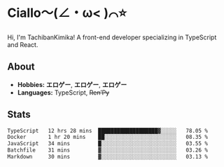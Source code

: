 # Ciallo～(∠・ω< )⌒⭐️

Hi, I'm TachibanKimika! A front-end developer specializing in TypeScript and React.

## About
- **Hobbies:** **エロゲー**, **エロゲー**, **エロゲー**
- **Languages:** TypeScript, ~~Ren’Py~~

## Stats
<!--START_SECTION:waka-->

```txt
TypeScript   12 hrs 28 mins  ███████████████████▓░░░░░   78.05 %
Docker       1 hr 20 mins    ██░░░░░░░░░░░░░░░░░░░░░░░   08.35 %
JavaScript   34 mins         █░░░░░░░░░░░░░░░░░░░░░░░░   03.55 %
Batchfile    31 mins         ▓░░░░░░░░░░░░░░░░░░░░░░░░   03.26 %
Markdown     30 mins         ▓░░░░░░░░░░░░░░░░░░░░░░░░   03.13 %
```

<!--END_SECTION:waka-->

<!-- ![Metrics](https://metrics.lecoq.io/TachibanaKimika?template=classic&base.activity=0&base.community=0&base.repositories=0&languages=1&isocalendar=1&isocalendar.duration=half-year&languages.limit=8&languages.sections=most-used&languages.colors=github&languages.threshold=0%25&languages.indepth=false&languages.recent.load=300&languages.recent.days=14&config.timezone=Asia%2FShanghai)
 -->
